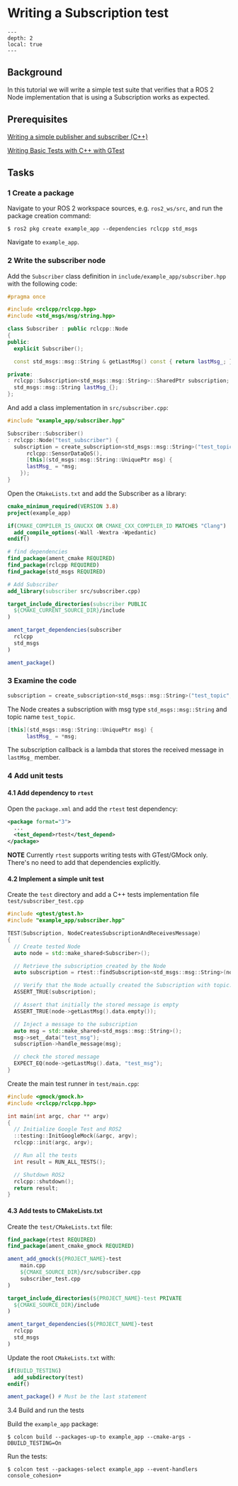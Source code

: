 # Writing a Subscription test

```{contents} Contents
---
depth: 2
local: true
---
```

## Background

In this tutorial we will write a simple test suite that verifies that a ROS 2 Node implementation that is using a Subscription works as expected.


## Prerequisites

[Writing a simple publisher and subscriber (C++)](https://docs.ros.org/en/jazzy/Tutorials/Beginner-Client-Libraries/Writing-A-Simple-Cpp-Publisher-And-Subscriber.html#)

[Writing Basic Tests with C++ with GTest](https://docs.ros.org/en/jazzy/Tutorials/Intermediate/Testing/Cpp.html)


## Tasks

### 1 Create a package

Navigate to your ROS 2 workspace sources, e.g. `ros2_ws/src`, and run the package creation command:

```shell
$ ros2 pkg create example_app --dependencies rclcpp std_msgs
```

Navigate to `example_app`.


### 2 Write the subscriber node

Add the `Subscriber` class definition in `include/example_app/subscriber.hpp` with the following code:

```c++
#pragma once 

#include <rclcpp/rclcpp.hpp>
#include <std_msgs/msg/string.hpp>

class Subscriber : public rclcpp::Node
{
public:
  explicit Subscriber();

  const std_msgs::msg::String & getLastMsg() const { return lastMsg_; }

private:
  rclcpp::Subscription<std_msgs::msg::String>::SharedPtr subscription;
  std_msgs::msg::String lastMsg_{};
};
```

And add a class implementation in `src/subscriber.cpp`:

```c++
#include "example_app/subscriber.hpp"

Subscriber::Subscriber()
: rclcpp::Node("test_subscriber") {
  subscription = create_subscription<std_msgs::msg::String>("test_topic",    // (1)
      rclcpp::SensorDataQoS(),
      [this](std_msgs::msg::String::UniquePtr msg) {                         // (2)
      lastMsg_ = *msg;
    });
}
```

Open the `CMakeLists.txt` and add the Subscriber as a library:

```cmake
cmake_minimum_required(VERSION 3.8)
project(example_app)

if(CMAKE_COMPILER_IS_GNUCXX OR CMAKE_CXX_COMPILER_ID MATCHES "Clang")
  add_compile_options(-Wall -Wextra -Wpedantic)
endif()

# find dependencies
find_package(ament_cmake REQUIRED)
find_package(rclcpp REQUIRED)
find_package(std_msgs REQUIRED)

# Add Subscriber
add_library(subscriber src/subscriber.cpp)

target_include_directories(subscriber PUBLIC
  ${CMAKE_CURRENT_SOURCE_DIR}/include
)

ament_target_dependencies(subscriber
  rclcpp
  std_msgs
)

ament_package()
```


### 3 Examine the code

```c++
subscription = create_subscription<std_msgs::msg::String>("test_topic",    // (1)
```
The Node creates a subscription with msg type `std_msgs::msg::String` and topic name `test_topic`.

```c++
[this](std_msgs::msg::String::UniquePtr msg) {                         // (2)
      lastMsg_ = *msg;
```
The subscription callback is a lambda that stores the received message in `lastMsg_` member.


### 4 Add unit tests

#### 4.1 Add dependency to `rtest`


Open the `package.xml` and add the `rtest` test dependency:

```xml
<package format="3">
  ...
  <test_depend>rtest</test_depend>
</package>
```

**NOTE** Currently `rtest` supports writing tests with GTest/GMock only. There's no need to add that dependencies explicitly.

#### 4.2 Implement a simple unit test

Create the `test` directory and add a C++ tests implementation file `test/subscriber_test.cpp`

```c++
#include <gtest/gtest.h>
#include "example_app/subscriber.hpp"

TEST(Subscription, NodeCreatesSubscriptionAndReceivesMessage)
{
  // Create tested Node
  auto node = std::make_shared<Subscriber>();

  // Retrieve the subscription created by the Node
  auto subscription = rtest::findSubscription<std_msgs::msg::String>(node, "/test_topic");

  // Verify that the Node actually created the Subscription with topic: "/test_topic"
  ASSERT_TRUE(subscription);

  // Assert that initially the stored message is empty
  ASSERT_TRUE(node->getLastMsg().data.empty());

  // Inject a message to the subscription
  auto msg = std::make_shared<std_msgs::msg::String>();
  msg->set__data("test_msg");
  subscription->handle_message(msg);

  // check the stored message
  EXPECT_EQ(node->getLastMsg().data, "test_msg");
}

```

Create the main test runner in `test/main.cpp`:

```c++
#include <gmock/gmock.h>
#include <rclcpp/rclcpp.hpp>

int main(int argc, char ** argv)
{
  // Initialize Google Test and ROS2
  ::testing::InitGoogleMock(&argc, argv);
  rclcpp::init(argc, argv);

  // Run all the tests
  int result = RUN_ALL_TESTS();

  // Shutdown ROS2
  rclcpp::shutdown();
  return result;
}
```

#### 4.3 Add tests to CMakeLists.txt

Create the `test/CMakeLists.txt` file:

```cmake
find_package(rtest REQUIRED)
find_package(ament_cmake_gmock REQUIRED)

ament_add_gmock(${PROJECT_NAME}-test
    main.cpp
    ${CMAKE_SOURCE_DIR}/src/subscriber.cpp
    subscriber_test.cpp
)

target_include_directories(${PROJECT_NAME}-test PRIVATE
  ${CMAKE_SOURCE_DIR}/include
)

ament_target_dependencies(${PROJECT_NAME}-test
  rclcpp
  std_msgs
)
```

Update the root `CMakeLists.txt` with:

```cmake
if(BUILD_TESTING)
  add_subdirectory(test)
endif()

ament_package() # Must be the last statement
```


3.4 Build and run the tests

Build the `example_app` package:

```shell
$ colcon build --packages-up-to example_app --cmake-args -DBUILD_TESTING=On
```

Run the tests:

```shell
$ colcon test --packages-select example_app --event-handlers console_cohesion+
```